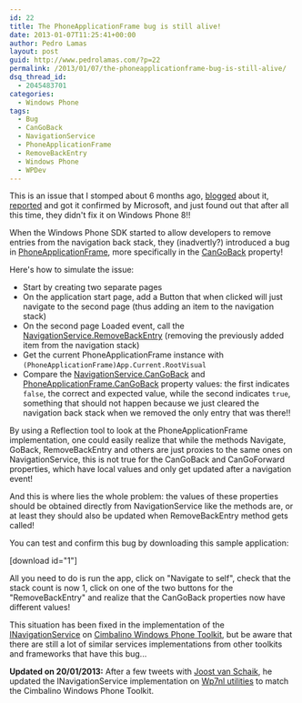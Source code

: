 ```yaml
---
id: 22
title: The PhoneApplicationFrame bug is still alive!
date: 2013-01-07T11:25:41+00:00
author: Pedro Lamas
layout: post
guid: http://www.pedrolamas.com/?p=22
permalink: /2013/01/07/the-phoneapplicationframe-bug-is-still-alive/
dsq_thread_id:
  - 2045483701
categories:
  - Windows Phone
tags:
  - Bug
  - CanGoBack
  - NavigationService
  - PhoneApplicationFrame
  - RemoveBackEntry
  - Windows Phone
  - WPDev
---
```

This is an issue that I stomped about 6 months ago, [blogged](http://www.pedrolamas.pt/2012/06/21/phoneapplicationframe-cangoback-navigationservice-cangoback/) about it, [reported](http://social.msdn.microsoft.com/forums/en-us/wpdevelop/thread/fbe3e38a-37ee-4d78-9eec-46ac7826d594) and got it confirmed by Microsoft, and just found out that after all this time, they didn't fix it on Windows Phone 8!!

When the Windows Phone SDK started to allow developers to remove entries from the navigation back stack, they (inadvertly?) introduced a bug in [PhoneApplicationFrame](http://msdn.microsoft.com/en-us/library/microsoft.phone.controls.phoneapplicationframe(v=vs.92).aspx), more specifically in the [CanGoBack](http://msdn.microsoft.com/en-us/library/system.windows.controls.frame.cangoback(v=vs.92).aspx) property!

Here's how to simulate the issue:

* Start by creating two separate pages
* On the application start page, add a Button that when clicked will just navigate to the second page (thus adding an item to the navigation stack)
* On the second page Loaded event, call the [NavigationService.RemoveBackEntry](http://msdn.microsoft.com/en-us/library/system.windows.navigation.navigationservice.removebackentry(v=vs.92).aspx) (removing the previously added item from the navigation stack)
* Get the current PhoneApplicationFrame instance with `(PhoneApplicationFrame)App.Current.RootVisual`
* Compare the [NavigationService.CanGoBack](http://msdn.microsoft.com/en-us/library/system.windows.navigation.navigationservice.cangoback(v=vs.92)) and [PhoneApplicationFrame.CanGoBack](http://msdn.microsoft.com/en-us/library/system.windows.controls.frame.cangoback(v=vs.92).aspx) property values: the first indicates `false`, the correct and expected value, while the second indicates `true`, something that should not happen because we just cleared the navigation back stack when we removed the only entry that was there!!

By using a Reflection tool to look at the PhoneApplicationFrame implementation, one could easily realize that while the methods Navigate, GoBack, RemoveBackEntry and others are just proxies to the same ones on NavigationService, this is not true for the CanGoBack and CanGoForward properties, which have local values and only get updated after a navigation event!

And this is where lies the whole problem: the values ​​of these properties should be obtained directly from NavigationService like the methods are, or at least they should also be updated when RemoveBackEntry method gets called!

You can test and confirm this bug by downloading this sample application:

[download id="1"]

All you need to do is run the app, click on "Navigate to self", check that the stack count is now 1, click on one of the two buttons for the "RemoveBackEntry" and realize that the CanGoBack properties now have different values!

This situation has been fixed in the implementation of the [INavigationService](https://github.com/Cimbalino/Cimbalino-Phone-Toolkit/blob/master/src/Cimbalino.Phone.Toolkit%20(WP71)/Services/NavigationService.cs) on [Cimbalino Windows Phone Toolkit](http://cimbalino.org), but be aware that there are still a lot of similar services implementations from other toolkits and frameworks that have this bug...

**Updated on 20/01/2013:** After a few tweets with [Joost van Schaik](http://dotnetbyexample.blogspot.com/), he updated the INavigationService implementation on [Wp7nl utilities](http://wp7nl.codeplex.com/) to match the Cimbalino Windows Phone Toolkit.